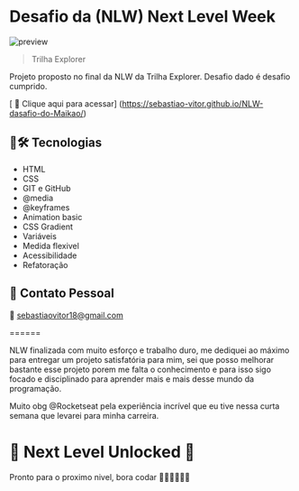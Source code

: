 # Desafio da (NLW) Next Level Week

![preview](./assets/Opera%20Instant%C3%A2neo_2022-09-21_004219_index.html.png)

> Trilha Explorer

Projeto proposto no final da NLW da Trilha Explorer. Desafio dado é desafio cumprido.

[ 🔗 Clique aqui para acessar] (https://sebastiao-vitor.github.io/NLW-dasafio-do-Maikao/)

## 🧰🛠️ Tecnologias 

- HTML 
- CSS
- GIT e GitHub
- @media
- @keyframes
- Animation basic
- CSS Gradient
- Variáveis
- Medida flexivel
- Acessibilidade
- Refatoração

## 💛 Contato Pessoal

📧 sebastiaovitor18@gmail.com

======

NLW finalizada com muito esforço e trabalho duro, me dediquei ao máximo para entregar um projeto satisfatória para mim, sei que posso melhorar bastante esse projeto porem me falta o conhecimento e para isso sigo focado e disciplinado para aprender mais e mais desse mundo da programação.

Muito obg @Rocketseat pela experiência incrível que eu tive nessa curta semana que levarei para minha carreira.

# 🚀 Next Level Unlocked 🚀

Pronto para o proximo nivel, bora codar 🚀🚀🚀🚀🚀🚀
